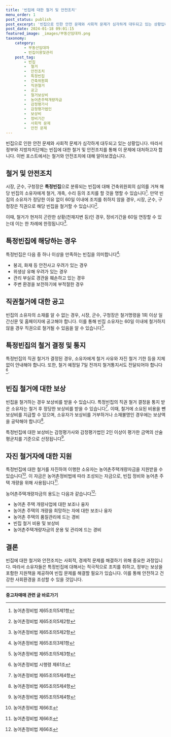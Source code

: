 ```yaml
---
title: '빈집에 대한 철거 및 안전조치'
menu_order: 1
post_status: publish
post_excerpt: '빈집으로 인한 안전 문제와 사회적 문제가 심각하게 대두되고 있는 상황입니다. 따라서 정부와 지방자치단체는 빈집에 대한 철거 및 안전조치를 통해 이 문제에 대처하고자 합니다. 이번 포스트에서는 철거와 안전조치에 대해 알아보겠습니다.'
post_date: 2024-01-18 09:01:15
featured_image: _images/부동산임대차.png
taxonomy:
    category:
        - 부동산임대차
        - 빈집이용및관리
    post_tag:
        - 빈집
        -  철거
        -  안전조치
        -  특정빈집
        -  건축위원회
        -  직권철거
        -  공고
        -  철거보상비
        -  농어촌주택개량자금
        -  감정평가사
        -  감정평가법인
        -  보상비
        -  정비기간
        -  사회적 문제
        -  안전 문제
---
```



빈집으로 인한 안전 문제와 사회적 문제가 심각하게 대두되고 있는 상황입니다. 따라서 정부와 지방자치단체는 빈집에 대한 철거 및 안전조치를 통해 이 문제에 대처하고자 합니다. 이번 포스트에서는 철거와 안전조치에 대해 알아보겠습니다.

## 철거 및 안전조치

시장, 군수, 구청장은 **특정빈집**으로 분류되는 빈집에 대해 건축위원회의 심의를 거쳐 해당 빈집의 소유자에게 철거, 개축, 수리 등의 조치를 할 것을 명할 수 있습니다[^1]. 만약 빈집의 소유자가 정당한 이유 없이 60일 이내에 조치를 취하지 않을 경우, 시장, 군수, 구청장은 직권으로 해당 빈집을 철거할 수 있습니다[^2].

이때, 철거가 현저히 곤란한 상황(천재지변 등)인 경우, 정비기간을 60일 연장할 수 있는데 이는 한 차례에 한정됩니다[^2].

## 특정빈집에 해당하는 경우

특정빈집은 다음 중 하나 이상을 만족하는 빈집을 의미합니다[^3]:
- 붕괴, 화재 등 안전사고 우려가 있는 경우
- 위생상 유해 우려가 있는 경우
- 관리 부실로 경관을 훼손하고 있는 경우
- 주변 환경을 보전하기에 부적절한 경우

## 직권철거에 대한 공고

빈집의 소유자의 소재를 알 수 없는 경우, 시장, 군수, 구청장은 철거명령을 1회 이상 일간신문 및 홈페이지에 공고해야 합니다. 이를 통해 빈집 소유자는 60일 이내에 철거하지 않을 경우 직권으로 철거될 수 있음을 알 수 있습니다[^4].

## 특정빈집의 철거 결정 및 통지

특정빈집의 직권 철거가 결정된 경우, 소유자에게 철거 사유와 자진 철거 기한 등을 지체 없이 안내해야 합니다. 또한, 철거 예정일 7일 전까지 철거통지서도 전달되어야 합니다[^5].

## 빈집 철거에 대한 보상

빈집을 철거하는 경우 보상비를 받을 수 있습니다. 특정빈집의 직권 철거 결정을 통지 받은 소유자는 철거 후 정당한 보상비를 받을 수 있습니다[^6]. 이때, 철거에 소요된 비용을 뺀 보상비를 지급할 수 있으며, 소유자가 보상비를 거부하거나 소재불명인 경우에는 보상액을 공탁해야 합니다[^6].

특정빈집에 대한 보상비는 감정평가사와 감정평가법인 2인 이상이 평가한 금액의 산술평균치를 기준으로 산정됩니다[^6].

## 자진 철거자에 대한 지원

특정빈집에 대한 철거를 자진하여 이행한 소유자는 농어촌주택개량자금을 지원받을 수 있습니다[^7]. 이 자금은 농어촌정비법에 따라 조성되는 자금으로, 빈집 정비와 농어촌 주택 개량을 위해 사용됩니다[^7].

농어촌주택개량자금의 용도는 다음과 같습니다[^7]:
- 농어촌 주택 개량사업에 대한 보조나 융자
- 농어촌 주택의 개량을 희망하는 자에 대한 보조나 융자
- 농어촌 주택의 품질관리에 드는 경비
- 빈집 철거 비용 및 보상비
- 농어촌주택개량자금의 운용 및 관리에 드는 경비

## 결론

빈집에 대한 철거와 안전조치는 사회적, 경제적 문제를 해결하기 위해 중요한 과정입니다. 따라서 소유자들은 특정빈집에 대해서는 적극적으로 조치를 취하고, 정부는 보상을 포함한 지원책을 제공하여 빈집 문제를 해결할 필요가 있습니다. 이를 통해 안전하고 건강한 사회환경을 조성할 수 있을 것입니다.

[^1]: 농어촌정비법 제65조의5제1항
[^2]: 농어촌정비법 제65조의5제2항
[^3]: 농어촌정비법 제65조의3제1항
[^4]: 농어촌정비법 제65조의5제3항
[^5]: 농어촌정비법 시행령 제61조
[^6]: 농어촌정비법 제65조의5제4항
[^7]: 농어촌정비법 제66조

<!-- wp:separator -->
<hr class="wp-block-separator has-alpha-channel-opacity"/>
<!-- /wp:separator -->

<!-- wp:group {"backgroundColor":"base","layout":{"type":"constrained"}} -->
<div class="wp-block-group has-base-background-color has-background"><!-- wp:paragraph {"align":"center","fontSize":"medium"} -->
<p class="has-text-align-center has-large-font-size"><strong>중고차매매 관련 글 바로가기</strong></p>
<!-- /wp:paragraph -->


<!-- wp:latest-posts
{"categories":[{"id":1891,"count":19,"description":"","link":"https://uknowlaw.com/category/%ec%a4%91%ea%b3%a0%ec%b0%a8%eb%a7%a4%eb%a7%a4/","name":"중고차매매","slug":"중고차매매","taxonomy":"category","parent":0,"meta":[],"_links":{"self":[{"href":"https://uknowlaw.com/wp-json/wp/v2/categories/1891"}],"collection":[{"href":"https://uknowlaw.com/wp-json/wp/v2/categories"}],"about":[{"href":"https://uknowlaw.com/wp-json/wp/v2/taxonomies/category"}],"wp:post_type":[{"href":"https://uknowlaw.com/wp-json/wp/v2/posts?categories=1891"}],"curies":[{"name":"wp","href":"https://api.w.org/{rel}","templated":true}]}}],"postsToShow":100,"excerptLength":28,"postLayout":"grid","columns":2,"featuredImageAlign":"left","featuredImageSizeSlug":"large","fontSize":"small"} /--></div>
<!-- /wp:group -->